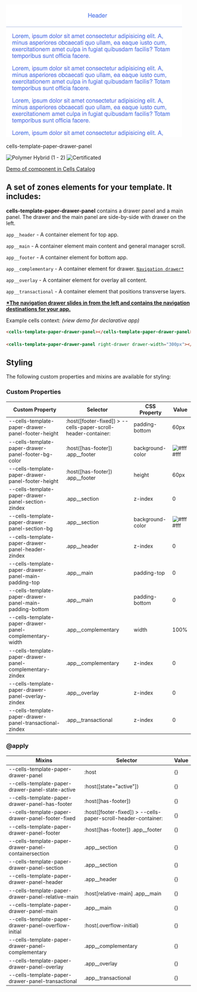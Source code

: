 ![cells-template-paper-drawer-panel screenshot](cells-template-paper-drawer-panel.png)

cells-template-paper-drawer-panel

![Polymer Hybrid (1 - 2)](https://img.shields.io/badge/Polymer-1%20--%202-yellow.svg) ![Certificated](https://img.shields.io/badge/certificated-yes-brightgreen.svg)

[Demo of component in Cells Catalog](https://bbva-ether-cellscatalogs.appspot.com/?view=demo#/component/cells-template-paper-drawer-panel)

## A set of zones elements for your template. It includes:

__cells-template-paper-drawer-panel__ contains a drawer panel and a main panel. The drawer and the main panel are side-by-side with drawer on the left.

  ```app__header``` - A container element for top app.

  ```app__main``` - A container element main content and general manager scroll.

  ```app__footer``` - A container element for bottom app.

  ```app__complementary``` - A container element for drawer. [```Navigation drawer*```](https://www.google.com/design/spec/patterns/navigation-drawer.html)

  ```app__overlay``` - A container element for overlay all content.

  ```app__transactional``` - A container element that positions transverse layers.

[__*The navigation drawer slides in from the left and contains the navigation destinations for your app.__](https://www.google.com/design/spec/patterns/navigation-drawer.html)

Example cells context: *(view demo for declarative app)*
```html
<cells-template-paper-drawer-panel></cells-template-paper-drawer-panel>

<cells-template-paper-drawer-panel right-drawer drawer-width="300px"></cells-template-paper-drawer-panel>
```
## Styling

The following custom properties and mixins are available for styling:

### Custom Properties
| Custom Property                                          | Selector                                                       | CSS Property     | Value                                                    |
| -------------------------------------------------------- | -------------------------------------------------------------- | ---------------- | -------------------------------------------------------- |
| --cells-template-paper-drawer-panel-footer-height        | :host([footer-fixed]) > --cells-paper-scroll-header-container: | padding-bottom   |  60px                                                    |
| --cells-template-paper-drawer-panel-footer-bg-color      | :host([has-footer]) .app__footer                               | background-color |  ![#fff](https://placehold.it/15/fff/000000?text=+) #fff |
| --cells-template-paper-drawer-panel-footer-height        | :host([has-footer]) .app__footer                               | height           |  60px                                                    |
| --cells-template-paper-drawer-panel-section-zindex       | .app__section                                                  | z-index          |  0                                                       |
| --cells-template-paper-drawer-panel-section-bg           | .app__section                                                  | background-color |  ![#fff](https://placehold.it/15/fff/000000?text=+) #fff |
| --cells-template-paper-drawer-panel-header-zindex        | .app__header                                                   | z-index          |  0                                                       |
| --cells-template-paper-drawer-panel-main-padding-top     | .app__main                                                     | padding-top      |  0                                                       |
| --cells-template-paper-drawer-panel-main-padding-bottom  | .app__main                                                     | padding-bottom   |  0                                                       |
| --cells-template-paper-drawer-panel-complementary-width  | .app__complementary                                            | width            |  100%                                                    |
| --cells-template-paper-drawer-panel-complementary-zindex | .app__complementary                                            | z-index          |  0                                                       |
| --cells-template-paper-drawer-panel-overlay-zindex       | .app__overlay                                                  | z-index          |  0                                                       |
| --cells-template-paper-drawer-panel-transactional-zindex | .app__transactional                                            | z-index          |  0                                                       |
### @apply
| Mixins                                               | Selector                                                       | Value |
| ---------------------------------------------------- | -------------------------------------------------------------- | ----- |
| --cells-template-paper-drawer-panel                  | :host                                                          | {}    |
| --cells-template-paper-drawer-panel-state-active     | :host([state="active"])                                        | {}    |
| --cells-template-paper-drawer-panel-has-footer       | :host([has-footer])                                            | {}    |
| --cells-template-paper-drawer-panel-footer-fixed     | :host([footer-fixed]) > --cells-paper-scroll-header-container: | {}    |
| --cells-template-paper-drawer-panel-footer           | :host([has-footer]) .app__footer                               | {}    |
| --cells-template-paper-drawer-panel-containersection | .app__section                                                  | {}    |
| --cells-template-paper-drawer-panel-section          | .app__section                                                  | {}    |
| --cells-template-paper-drawer-panel-header           | .app__header                                                   | {}    |
| --cells-template-paper-drawer-panel-relative-main    | :host[relative-main] .app__main                                | {}    |
| --cells-template-paper-drawer-panel-main             | .app__main                                                     | {}    |
| --cells-template-paper-drawer-panel-overflow-initial | :host(.overflow-initial)                                       | {}    |
| --cells-template-paper-drawer-panel-complementary    | .app__complementary                                            | {}    |
| --cells-template-paper-drawer-panel-overlay          | .app__overlay                                                  | {}    |
| --cells-template-paper-drawer-panel-transactional    | .app__transactional                                            | {}    |

